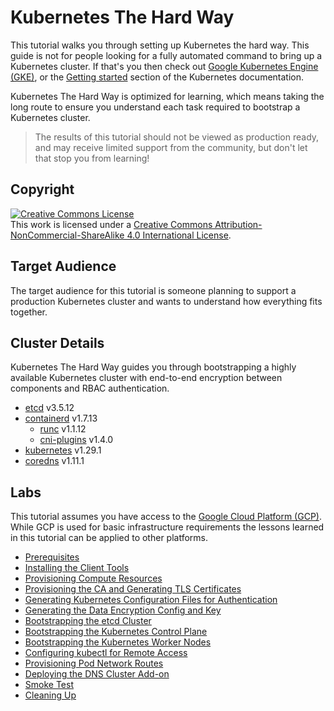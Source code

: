 # Kubernetes The Hard Way

This tutorial walks you through setting up Kubernetes the hard way. This guide is not for people looking for a fully automated command to bring up a Kubernetes cluster. If that's you then check out [Google Kubernetes Engine (GKE)](https://cloud.google.com/kubernetes-engine), or the [Getting started](https://kubernetes.io/docs/setup/) section of the Kubernetes documentation.

Kubernetes The Hard Way is optimized for learning, which means taking the long route to ensure you understand each task required to bootstrap a Kubernetes cluster.

> The results of this tutorial should not be viewed as production ready, and may receive limited support from the community, but don't let that stop you from learning!

## Copyright

<a rel="license" href="https://creativecommons.org/licenses/by-nc-sa/4.0/"><img alt="Creative Commons License" style="border-width:0" src="https://i.creativecommons.org/l/by-nc-sa/4.0/88x31.png" /></a><br />This work is licensed under a <a rel="license" href="https://creativecommons.org/licenses/by-nc-sa/4.0/">Creative Commons Attribution-NonCommercial-ShareAlike 4.0 International License</a>.

## Target Audience

The target audience for this tutorial is someone planning to support a production Kubernetes cluster and wants to understand how everything fits together.

## Cluster Details

Kubernetes The Hard Way guides you through bootstrapping a highly available Kubernetes cluster with end-to-end encryption between components and RBAC authentication.

* [etcd](https://github.com/etcd-io/etcd) v3.5.12
* [containerd](https://github.com/containerd/containerd) v1.7.13
  * [runc](https://github.com/opencontainers/runc) v1.1.12
  * [cni-plugins](https://github.com/containernetworking/plugins) v1.4.0
* [kubernetes](https://github.com/kubernetes/kubernetes) v1.29.1
* [coredns](https://github.com/coredns/coredns) v1.11.1

## Labs

This tutorial assumes you have access to the [Google Cloud Platform (GCP)](https://cloud.google.com). While GCP is used for basic infrastructure requirements the lessons learned in this tutorial can be applied to other platforms.

* [Prerequisites](./docs/01-prerequisites.md)
* [Installing the Client Tools](./docs/02-client-tools.md)
* [Provisioning Compute Resources](./docs/03-compute-resources.md)
* [Provisioning the CA and Generating TLS Certificates](./docs/04-certificate-authority.md)
* [Generating Kubernetes Configuration Files for Authentication](./docs/05-kubernetes-configuration-files.md)
* [Generating the Data Encryption Config and Key](./docs/06-data-encryption-keys.md)
* [Bootstrapping the etcd Cluster](./docs/07-bootstrapping-etcd.md)
* [Bootstrapping the Kubernetes Control Plane](./docs/08-bootstrapping-kubernetes-controllers.md)
* [Bootstrapping the Kubernetes Worker Nodes](./docs/09-bootstrapping-kubernetes-workers.md)
* [Configuring kubectl for Remote Access](./docs/10-configuring-kubectl.md)
* [Provisioning Pod Network Routes](./docs/11-pod-network-routes.md)
* [Deploying the DNS Cluster Add-on](./docs/12-dns-addon.md)
* [Smoke Test](./docs/13-smoke-test.md)
* [Cleaning Up](./docs/14-cleanup.md)
